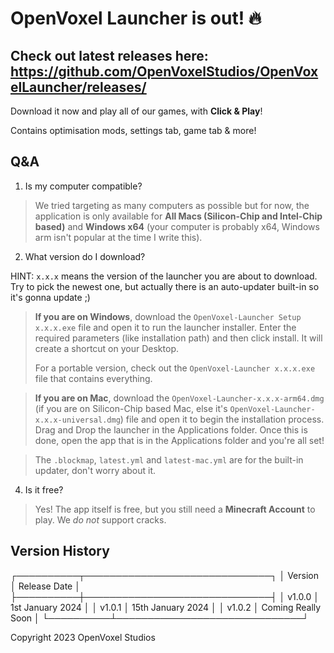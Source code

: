 # OpenVoxel Launcher is out! 🔥

## Check out latest releases here: https://github.com/OpenVoxelStudios/OpenVoxelLauncher/releases/

Download it now and play all of our games, with **Click & Play**!

Contains optimisation mods, settings tab, game tab & more!


## Q&A
1. Is my computer compatible?

> We tried targeting as many computers as possible but for now, the application is only available for **All Macs (Silicon-Chip and Intel-Chip based)** and **Windows x64** (your computer is probably x64, Windows arm isn't popular at the time I write this).

2. What version do I download?

HINT: `x.x.x` means the version of the launcher you are about to download. Try to pick the newest one, but actually there is an auto-updater built-in so it's gonna update ;)

> **If you are on Windows**, download the `OpenVoxel-Launcher Setup x.x.x.exe` file and open it to run the launcher installer. Enter the required parameters (like installation path) and then click install. It will create a shortcut on your Desktop.
> 
> For a portable version, check out the `OpenVoxel-Launcher x.x.x.exe` file that contains everything.

> **If you are on Mac**, download the `OpenVoxel-Launcher-x.x.x-arm64.dmg` (if you are on Silicon-Chip based Mac, else it's `OpenVoxel-Launcher-x.x.x-universal.dmg`) file and open it to begin the installation process. Drag and Drop the launcher in the Applications folder. Once this is done, open the app that is in the Applications folder and you're all set!

> The `.blockmap`, `latest.yml` and `latest-mac.yml` are for the built-in updater, don't worry about it.

4.  Is it free?

> Yes! The app itself is free, but you still need a **Minecraft Account** to play. We _do not_ support cracks.


## Version History
┌──────────┬──────────────────────────────┐
│  Version │         Release Date         │
├──────────┼──────────────────────────────┤
│  v1.0.0  │      1st  January  2024      │
│  v1.0.1  │      15th January  2024      │
│  v1.0.2  │      Coming Really Soon      │
└──────────┴──────────────────────────────┘

Copyright 2023 OpenVoxel Studios

